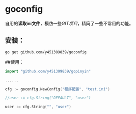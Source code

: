 goconfig
========

自用的**读取ini文件**，模仿一些*GIT项目*，精简了一些不常用的功能。

## 安装：

  ```go get github.com/y451309839/goconfig```

##使用：
  
  ```go
  import "github.com/y451309839/gopinyin"

  ......

  cfg := goconfig.NewConfig("程序配置", "test.ini")
  
  //user := cfg.String("DEFAULT", "user")
  
  user := cfg.String("", "user")
  ```
